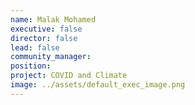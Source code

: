 ```yaml
---
name: Malak Mohamed
executive: false
director: false
lead: false
community_manager:   
position:  
project: COVID and Climate
image: ../assets/default_exec_image.png
---
```

